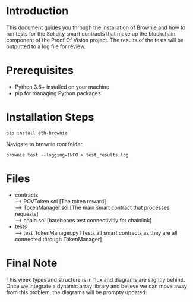 # Introduction
This document guides you through the installation of Brownie and how to run tests for the Solidity smart contracts that make up the blockchain component of the Proof Of Vision project. The results of the tests will be outputted to a log file for review.
# Prerequisites
- Python 3.6+ installed on your machine
- pip for managing Python packages
# Installation Steps
`pip install eth-brownie`

Navigate to brownie root folder

`brownie test --logging=INFO > test_results.log`

# Files
- contracts  
--> POVToken.sol [The token reward]  
--> TokenManager.sol [The main smart contract that processes requests]  
--> chain.sol [barebones test connectivitiy for chainlink]  
- tests  
--> test_TokenManager.py [Tests all smart contracts as they are all connected through TokenManager]  

# Final Note
This week types and structure is in flux and diagrams are slightly behind. Once we integrate a dynamic array library and believe we can move away from this problem, the diagrams will be prompty updated.
